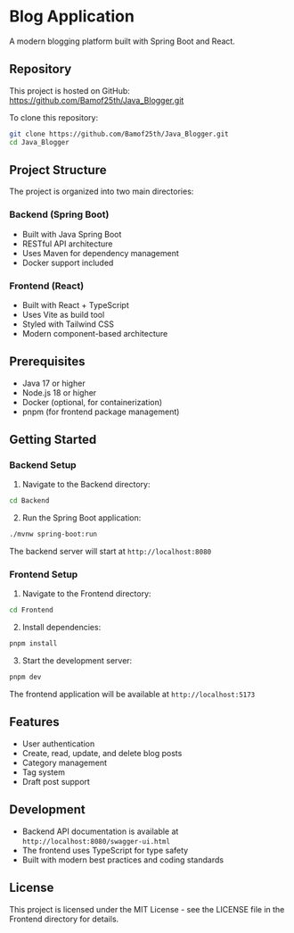 # Blog Application

A modern blogging platform built with Spring Boot and React.

## Repository

This project is hosted on GitHub: https://github.com/Bamof25th/Java_Blogger.git

To clone this repository:
```bash
git clone https://github.com/Bamof25th/Java_Blogger.git
cd Java_Blogger
```

## Project Structure

The project is organized into two main directories:

### Backend (Spring Boot)

- Built with Java Spring Boot
- RESTful API architecture
- Uses Maven for dependency management
- Docker support included

### Frontend (React)

- Built with React + TypeScript
- Uses Vite as build tool
- Styled with Tailwind CSS
- Modern component-based architecture

## Prerequisites

- Java 17 or higher
- Node.js 18 or higher
- Docker (optional, for containerization)
- pnpm (for frontend package management)

## Getting Started

### Backend Setup

1. Navigate to the Backend directory:

```bash
cd Backend
```

2. Run the Spring Boot application:

```bash
./mvnw spring-boot:run
```

The backend server will start at `http://localhost:8080`

### Frontend Setup

1. Navigate to the Frontend directory:

```bash
cd Frontend
```

2. Install dependencies:

```bash
pnpm install
```

3. Start the development server:

```bash
pnpm dev
```

The frontend application will be available at `http://localhost:5173`

## Features

- User authentication
- Create, read, update, and delete blog posts
- Category management
- Tag system
- Draft post support

## Development

- Backend API documentation is available at `http://localhost:8080/swagger-ui.html`
- The frontend uses TypeScript for type safety
- Built with modern best practices and coding standards

## License

This project is licensed under the MIT License - see the LICENSE file in the Frontend directory for details.
